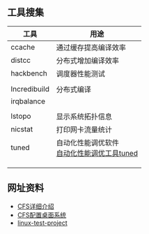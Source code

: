 ## 工具搜集

| 工具         | 用途                                                         |
| ------------ | ------------------------------------------------------------ |
| ccache       | 通过缓存提高编译效率                                         |
| distcc       | 分布式增加编译效率                                           |
| hackbench    | 调度器性能测试                                               |
|              |                                                              |
| Incredibuild | 分布式编译                                                   |
| irqbalance   |                                                              |
|              |                                                              |
| lstopo       | 显示系统拓扑信息                                             |
| nicstat      | 打印网卡流量统计                                             |
| tuned        | 自动化性能调优软件<br>[自动化性能调优工具tuned](https://developer.aliyun.com/article/86750) |
|              |                                                              |
|              |                                                              |
|              |                                                              |



## 网址资料

* [CFS详细介绍](http://www.wowotech.net/process_management/451.html)
* [CFS配置桌面系统](https://www.kernel.org/doc/Documentation/scheduler/sched-design-CFS.txt)
* [linux-test-project](https://github.com/linux-test-project)



